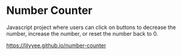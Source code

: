 # Number Counter
Javascript project where users can click on buttons to decrease the number, increase the number, or reset the number back to 0.  

https://lilyyee.github.io/number-counter
